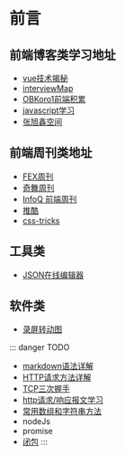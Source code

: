 # 前言

## 前端博客类学习地址
* [vue技术揭秘](https://ustbhuangyi.github.io/vue-analysis/reactive/)
* [interviewMap](https://yuchengkai.cn/docs/zh/frontend/#%E5%86%85%E7%BD%AE%E7%B1%BB%E5%9E%8B)
* [OBKoro1前端积累](http://obkoro1.com/web_accumulate/accumulate/#%E5%89%8D%E7%AB%AF%E7%A7%AF%E7%B4%AF)
* [javascript学习](https://developer.mozilla.org/zh-CN/docs/Web/JavaScript/Reference/Classes)  
* [张旭鑫空间](https://www.zhangxinxu.com/wordpress/2018/12/css-position-sticky/)  

## 前端周刊类地址
  * [FEX周刊](http://fex.baidu.com/)
  * [奇舞周刊](https://weekly.75team.com/)  
  * [InfoQ 前端周刊](https://www.infoq.cn/article/2018%2F03%2Farch-weekly-54?utm_source=news_about_Front-end&utm_medium=link&utm_campaign=Front-end)  
  * [推酷](https://www.tuicool.com/mags)  
  * [css-tricks](https://css-tricks.com/)

## 工具类
* [JSON在线编辑器](https://www.qqe2.com/)

## 软件类
* [录屏转动图](https://github.com/MY729/blog/raw/gh-pages/tools/GifCam.zip)

::: danger TODO
  *  [markdown语法详解](https://localhost:7729/blog/article/markdown%E8%AF%AD%E6%B3%95%E8%AF%A6%E8%A7%A3.html)
  *  [HTTP请求方法详解](http://localhost:7729/blog/internetwork/HTTP%E8%AF%B7%E6%B1%82%E6%96%B9%E6%B3%95%E8%AF%A6%E8%A7%A3.html)  
  * [TCP三次握手](http://localhost:7729/blog/internetwork/TCP%E4%B8%89%E6%AC%A1%E6%8F%A1%E6%89%8B.html)  
  * [http请求/响应报文学习](http://localhost:7729/blog/internetwork/http%E8%AF%B7%E6%B1%82%E5%92%8C%E5%93%8D%E5%BA%94%E6%8A%A5%E6%96%87%E7%BB%93%E6%9E%84.html)  
  * [常用数组和字符串方法](http://localhost:7729/blog/accumulate/JavaScript/%E5%B8%B8%E7%94%A8%E6%95%B0%E7%BB%84%E5%92%8C%E5%AD%97%E7%AC%A6%E4%B8%B2%E6%96%B9%E6%B3%95.html)  
  * nodeJs
  * promise
  * [闭包](http://localhost:7729/blog/books/javascript%E8%AE%BE%E8%AE%A1%E6%A8%A1%E5%BC%8F%E4%B8%8E%E5%BC%80%E5%8F%91%E5%AE%9E%E8%B7%B5/%E7%AC%AC%E4%B8%80%E9%83%A8%E5%88%86-%E5%9F%BA%E7%A1%80%E7%9F%A5%E8%AF%86.html#this%E3%80%81call%E3%80%81apply)
:::
